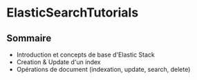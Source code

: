 # ElasticSearchTutorials
## Sommaire
* Introduction et concepts de base d'Elastic Stack
* Creation & Update d'un index
* Opérations de document (indexation, update, search, delete)
